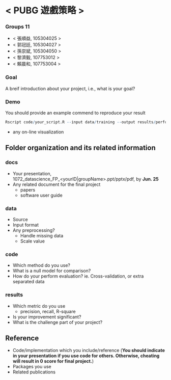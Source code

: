 # < PUBG 遊戲策略 >

### Groups 11
* < 張順益, 105304025 >
* < 郭冠廷, 105304027 >
* < 孫崇斌, 105304050 >
* < 黎濟毅, 107753012 >
* < 賴晨和, 107753004 >
### Goal
A breif introduction about your project, i.e., what is your goal?

### Demo 
You should provide an example commend to reproduce your result
```R
Rscript code/your_script.R --input data/training --output results/performance.tsv
```
* any on-line visualization

## Folder organization and its related information

### docs
* Your presentation, 1072_datascience_FP_<yourID|groupName>.ppt/pptx/pdf, by **Jun. 25**
* Any related document for the final project
  * papers
  * software user guide

### data

* Source
* Input format
* Any preprocessing?
  * Handle missing data
  * Scale value

### code

* Which method do you use?
* What is a null model for comparison?
* How do your perform evaluation? ie. Cross-validation, or extra separated data

### results

* Which metric do you use 
  * precision, recall, R-square
* Is your improvement significant?
* What is the challenge part of your project?

## Reference
* Code/implementation which you include/reference (__You should indicate in your presentation if you use code for others. Otherwise, cheating will result in 0 score for final project.__)
* Packages you use
* Related publications


